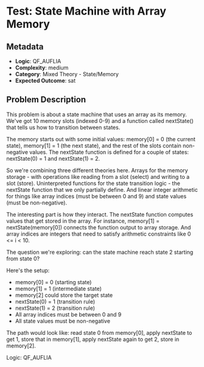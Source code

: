 # Test: State Machine with Array Memory

## Metadata
- **Logic**: QF_AUFLIA
- **Complexity**: medium
- **Category**: Mixed Theory - State/Memory
- **Expected Outcome**: sat

## Problem Description

This problem is about a state machine that uses an array as its memory. We've got 10 memory slots (indexed 0-9) and a function called nextState() that tells us how to transition between states.

The memory starts out with some initial values: memory[0] = 0 (the current state), memory[1] = 1 (the next state), and the rest of the slots contain non-negative values. The nextState function is defined for a couple of states: nextState(0) = 1 and nextState(1) = 2.

So we're combining three different theories here. Arrays for the memory storage - with operations like reading from a slot (select) and writing to a slot (store). Uninterpreted functions for the state transition logic - the nextState function that we only partially define. And linear integer arithmetic for things like array indices (must be between 0 and 9) and state values (must be non-negative).

The interesting part is how they interact. The nextState function computes values that get stored in the array. For instance, memory[1] = nextState(memory[0]) connects the function output to array storage. And array indices are integers that need to satisfy arithmetic constraints like 0 <= i < 10.

The question we're exploring: can the state machine reach state 2 starting from state 0?

Here's the setup:
- memory[0] = 0 (starting state)
- memory[1] = 1 (intermediate state)
- memory[2] could store the target state
- nextState(0) = 1 (transition rule)
- nextState(1) = 2 (transition rule)
- All array indices must be between 0 and 9
- All state values must be non-negative

The path would look like: read state 0 from memory[0], apply nextState to get 1, store that in memory[1], apply nextState again to get 2, store in memory[2].

Logic: QF_AUFLIA

